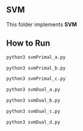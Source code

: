 ## SVM

This folder implements **SVM**


## How to Run

```bash
python3 svmPrimal_a.py

python3 svmPrimal_b.py

python3 svmPrimal_c.py

python3 svmDual_a.py

python3 svmDual_b.py

python3 svmDual_c.py

python3 svmDual_d.py